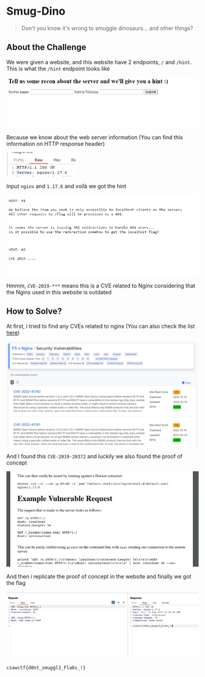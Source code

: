 # Smug-Dino
> Don't you know it's wrong to smuggle dinosaurs... and other things?

## About the Challenge
We were given a website, and this website have 2 endpoints, `/` and `/hint`. This is what the `/hint` endpoint looks like

![form_hint](images/form_hint.png)

Because we know about the web server information (You can find this information on HTTP response header)

![server](images/server.png)

Input `nginx` and `1.17.6` and voilà we got the hint

![hint](images/hint.png)

Hmmm, `CVE-2019-***` means this is a CVE related to Nginx considering that the Nginx used in this website is outdated

## How to Solve?
At first, i tried to find any CVEs related to nginx (You can also check the list [here](https://www.cvedetails.com/vulnerability-list/vendor_id-315/product_id-101578/F5-Nginx.html))

![Alt text](images/list.png)

And I found this `CVE-2019-20372` and luckily we also found the proof of concept

![proof of concept](images/poc.png)

And then i replicate the proof of concept in the website and finally we got the flag

![flag](images/flag.png)

```
csawctf{d0nt_smuggl3_Fla6s_!}
```